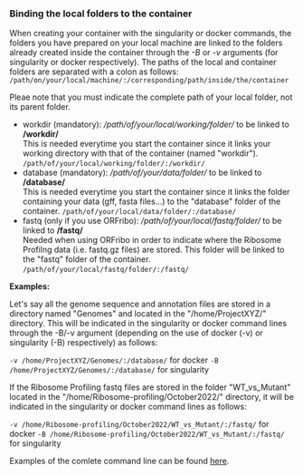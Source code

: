 

### Binding the local folders to the container

When creating your container with the singularity or docker commands, the folders you have prepared on your local machine are linked to the folders already created inside
the container through the *-B* or *-v* arguments (for singularity or docker
respectively). The paths of the local and container folders are separated with a colon as follows:
`/path/on/your/local/machine/:/corresponding/path/inside/the/container`

Pleae note that you must indicate the complete path of your local folder, not its parent folder.

* workdir (mandatory):
    */path/of/your/local/working/folder/* to be linked to **/workdir/**  
    This is needed everytime you
    start the container since it links your working directory with that of the container (named "workdir").
    `/path/of/your/local/working/folder/:/workdir/`
* database (mandatory):
    */path/of/your/data/folder/* to be linked to **/database/**  
    This is needed everytime you
    start the container since it links the folder containing your data (gff, fasta files...) to the
    "database" folder of the container.
    `/path/of/your/local/data/folder/:/database/`
* fastq (only if you use ORFribo):
    */path/of/your/local/fastq/folder/* to be linked to **/fastq/**  
    Needed when using ORFribo in order to indicate where the Ribosome Profilng data (i.e. fastq.gz files) are stored.
    This folder will be linked to the "fastq" folder of the container.
     `/path/of/your/local/fastq/folder/:/fastq/`



**Examples:**

Let's say all the genome sequence and annotation files are stored in a directory
named "Genomes" and located in the "/home/ProjectXYZ/" directory. This will be
indicated in the singularity or docker command lines through the
-B/-v argument (depending on the use of docker (-v) or singularity (-B)
respectively) as follows:

`-v /home/ProjectXYZ/Genomes/:/database/` for docker
`-B /home/ProjectXYZ/Genomes/:/database/` for singularity

If the Ribosome Profiling fastq files are stored in the folder
"WT_vs_Mutant" located in the "/home/Ribosome-profiling/October2022/"
directory, it will be indicated in the singularity or docker command lines as follows:

`-v /home/Ribosome-profiling/October2022/WT_vs_Mutant/:/fastq/` for docker
`-B /home/Ribosome-profiling/October2022/WT_vs_Mutant/:/fastq/` for singularity

Examples of the comlete command line can be found [here](./orfmine_quickstart.md#launch-the-container).
